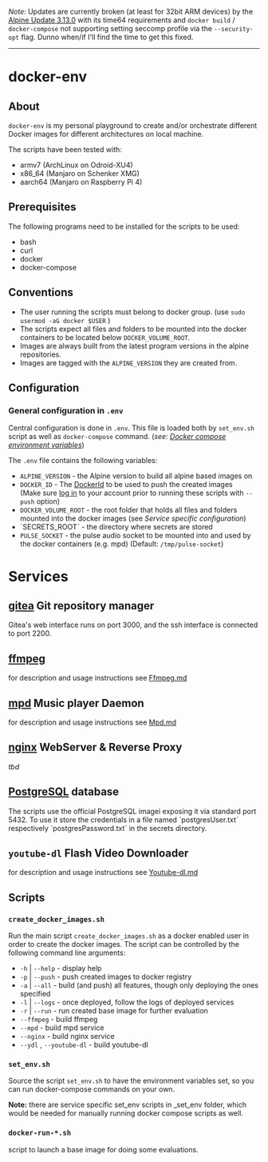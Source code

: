 _Note:_ Updates are currently broken (at least for 32bit ARM devices) by the [Alpine Update 3.13.0](https://wiki.alpinelinux.org/wiki/Release_Notes_for_Alpine_3.13.0) with its time64 requirements and `docker build` / `docker-compose` not supporting setting seccomp profile via the `--security-opt` flag. Dunno when/if I'll find the time to get this fixed.

<hr/>

# docker-env
## About
`docker-env` is my personal playground to create and/or orchestrate different Docker images for different architectures on local machine.

The scripts have been tested with:

* armv7 (ArchLinux on Odroid-XU4)
* x86_64 (Manjaro on Schenker XMG)
* aarch64 (Manjaro on Raspberry Pi 4)

## Prerequisites
The following programs need to be installed for the scripts to be used:

* bash
* curl
* docker
* docker-compose

## Conventions
* The user running the scripts must belong to docker group. (use `sudo usermod -aG docker $USER` )
* The scripts expect all files and folders to be mounted into the docker containers to be located below `DOCKER_VOLUME_ROOT`.
* Images are always built from the latest program versions in the alpine repositories.
* Images are tagged with the `ALPINE_VERSION` they are created from.

## Configuration
### General configuration in `.env`
Central configuration is done in `.env`. This file is loaded both by `set_env.sh` script as well as `docker-compose` command. (*see: [Docker compose environment variables](https://docs.docker.com/compose/environment-variables/)*)

The `.env` file contains the following variables:

* `ALPINE_VERSION` - the Alpine version to build all alpine based images on
* `DOCKER_ID` - The [DockerId](https://success.docker.com/article/how-do-you-register-for-a-docker-id) to be used to push the created images<br>(Make sure [log in](https://docs.docker.com/engine/reference/commandline/login/) to your account prior to running these scripts with `--push` option)
* `DOCKER_VOLUME_ROOT` - the root folder that holds all files and folders mounted into the docker images (see *Service specific configuration*)
* ˋSECRETS_ROOTˋ - the directory where secrets are stored
* `PULSE_SOCKET` - the pulse audio socket to be mounted into and used by the docker containers (e.g. mpd) (Default: `/tmp/pulse-socket`)


# Services
## [gitea] Git repository manager
Gitea's web interface runs on port 3000, and the ssh interface is connected to port 2200.

## [ffmpeg]
for description and usage instructions see [Ffmpeg.md](_doc/Ffmpeg.md)

## [mpd] Music player Daemon
for description and usage instructions see [Mpd.md](_doc/Mpd.md)

## [nginx] WebServer & Reverse Proxy
*tbd*

## [PostgreSQL][postgres] database
The scripts use the official PostgreSQL imagei exposing it via standard port 5432. To use it store the credentials in a file named ˋpostgresUser.txtˋ respectively ˋpostgresPassword.txtˋ in the secrets directory.

## `youtube-dl` Flash Video Downloader
for description and usage instructions see [Youtube-dl.md](_doc/Youtube-dl.md)

## Scripts
### `create_docker_images.sh`
Run the main script `create_docker_images.sh` as a docker enabled user in order to create the docker images. The script can be controlled by the following command line arguments:

* `-h` | `--help` - display help
* `-p` | `--push` - push created images to docker registry
* `-a` | `--all`  - build (and push) all features, though only deploying the ones specified
* `-l` | `--logs` - once deployed, follow the logs of deployed services
* `-r` | `--run`  - run created base image for further evaluation
* `--ffmpeg` - build ffmpeg
* `--mpd` - build mpd service
* `--nginx` - build nginx service
* `--ydl` , `--youtube-dl` - build youtube-dl

### `set_env.sh`
Source the script `set_env.sh` to have the environment variables set, so you can run docker-compose commands on your own.

<b>Note:</b> there are service specific set_env scripts in _set_env folder, which would be needed
for manually running docker compose scripts as well.

### `docker-run-*.sh`
script to launch a base image for doing some evaluations.


<!-- links -->
[ffmpeg]: https://ffmpeg.org
[gitea]: https://gitea.io/en-us/
[mpd]: https://www.musicpd.org
[mpd clients]: https://www.musicpd.org/clients/
[nginx]: https://www.nginx.com/
[postgres]: https://hub.docker.com/_/postgres
